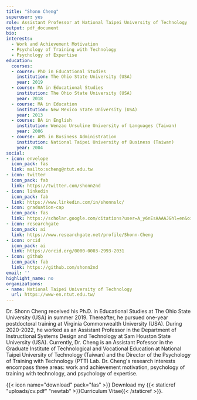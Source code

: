 ```yaml
---
title: "Shonn Cheng"
superuser: yes
role: Assistant Professor at National Taipei University of Technology
output: pdf_document
bio:
interests: 
  - Work and Achievement Motivation
  - Psychology of Training with Technology
  - Psychology of Expertise
education:
  courses:
  - course: PhD in Educational Studies
    institution: The Ohio State University (USA)
    year: 2019
  - course: MA in Educational Studies
    institution: The Ohio State University (USA)
    year: 2018
  - course: MA in Education
    institution: New Mexico State University (USA)
    year: 2013
  - course: BA in English
    institution: Wenzao Ursuline University of Languages (Taiwan)
    year: 2006
  - course: AMS in Business Administration
    institution: National Taipei University of Business (Taiwan)
    year: 2004
social:
- icon: envelope
  icon_pack: fas
  link: mailto:scheng@ntut.edu.tw
- icon: twitter
  icon_pack: fab
  link: https://twitter.com/shonn2nd
- icon: linkedin
  icon_pack: fab
  link: https://www.linkedin.com/in/shonnslc/
- icon: graduation-cap
  icon_pack: fas
  link: https://scholar.google.com/citations?user=A_y6nEsAAAAJ&hl=en&oi=ao
- icon: researchgate
  icon_pack: ai
  link: https://www.researchgate.net/profile/Shonn-Cheng
- icon: orcid
  icon_pack: ai
  link: https://orcid.org/0000-0003-2993-2031
- icon: github
  icon_pack: fab
  link: https://github.com/shonn2nd
email: ''
highlight_name: no
organizations:
- name: National Taipei University of Technology
  url: https://www-en.ntut.edu.tw/
---
```


Dr. Shonn Cheng received his Ph.D. in Educational Studies at The Ohio State University (USA) in summer 2019. Thereafter, he pursued one-year postdoctoral training at Virginia Commonwealth University (USA). During 2020-2022, he worked as an Assistant Professor in the Department of Instructional Systems Design and Technology at Sam Houston State University (USA). Currently, Dr. Cheng is an Assistant Pofessor in the Graduate Institute of Technological and Vocational Education at National Taipei University of Technology (Taiwan) and the Director of the Psychology of Training with Technology (PTT) Lab. Dr. Cheng's research interests encompass three areas: work and achievement motivation, psychology of training with technology, and psychology of expertise.

{{< icon name="download" pack="fas" >}} Download my {{< staticref "uploads/cv.pdf" "newtab" >}}Curriculum Vitae{{< /staticref >}}.
